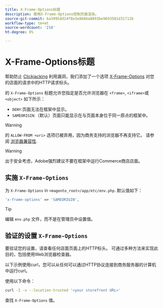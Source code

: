 ```yaml
---
title: X-Frame-Options标题
description: 使用X-Frame-Options控制页面渲染。
source-git-commit: 6a3995dd24f8e3e8686a8893be9693581d31712b
workflow-type: tm+mt
source-wordcount: '218'
ht-degree: 0%

---
```



# X-Frame-Options标题

帮助防止 [Clickjacking](https://owasp.org/www-community/attacks/Clickjacking) 利用漏洞，我们添加了一个选项 [X-Frame-Options](https://datatracker.ietf.org/doc/html/rfc7034) 对您的店面的请求中的HTTP请求标头。

的 `X-Frame-Options` 标题允许您指定是否允许浏览器在 `<frame>`, `<iframe>`或 `<object>` 如下所示：

- `DENY`:页面无法在框架中显示。
- `SAMEORIGIN`:（默认）页面只能显示在与页面本身位于同一原点的框架中。

>[!WARNING]
>
>的 `ALLOW-FROM <uri>` 选项已被弃用，因为商务支持的浏览器不再支持它。 请参阅 [浏览器兼容性](https://developer.mozilla.org/en-US/docs/Web/HTTP/Headers/X-Frame-Options#browser_compatibility).

>[!WARNING]
>
>出于安全考虑，Adobe强烈建议不要在框架中运行Commerce商店店面。

## 实施 `X-Frame-Options`

为 `X-Frame-Options` in `<magento_root>/app/etc/env.php`. 默认值如下：

```php
'x-frame-options' => 'SAMEORIGIN',
```

>[!TIP]
>
>编辑 `env.php` 文件，而不是在管理员中设置值。

## 验证的设置 `X-Frame-Options`

要验证您的设置，请查看任何店面页面上的HTTP标头。 可通过多种方法来实现此目的，包括使用Web浏览器检查器。

以下示例使用curl，您可以从任何可以通过HTTP协议连接到商务服务器的计算机中运行curl。

使用以下命令：

```bash
curl -I -v --location-trusted '<your storefront URL>'
```

查找 `X-Frame-Options` 值。

